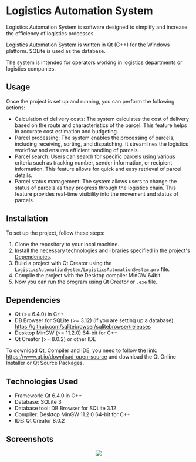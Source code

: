 # Logistics Automation System
Logistics Automation System is software designed to simplify and increase the efficiency of logistics processes.

Logistics Automation System is written in Qt (C++) for the Windows platform. SQLite is used as the database.

The system is intended for operators working in logistics departments or logistics companies.

## Usage
Once the project is set up and running, you can perform the following actions:
- Calculation of delivery costs: The system calculates the cost of delivery based on the route and characteristics of the parcel. This feature helps in accurate cost estimation and budgeting.
- Parcel processing: The system enables the processing of parcels, including receiving, sorting, and dispatching. It streamlines the logistics workflow and ensures efficient handling of parcels.
- Parcel search: Users can search for specific parcels using various criteria such as tracking number, sender information, or recipient information. This feature allows for quick and easy retrieval of parcel details.
- Parcel status management: The system allows users to change the status of parcels as they progress through the logistics chain. This feature provides real-time visibility into the movement and status of parcels.

## Installation
To set up the project, follow these steps:
1. Clone the repository to your local machine.
2. Install the necessary technologies and libraries specified in the project's [Dependencies](#dependencies).
3. Build a project with Qt Creator using the `LogisticsAutomationSystem/LogisticsAutomationSystem.pro` file.
4. Compile the project with the Desktop compiler MinGW 64bit.
5. Now you can run the program using Qt Creator or `.exe` file.

## Dependencies
- Qt (>= 6.4.0) in C++
- DB Browser for SQLite (>= 3.12) (if you are setting up a database): https://github.com/sqlitebrowser/sqlitebrowser/releases
- Desktop MinGW (>= 11.2.0) 64-bit for C++
- Qt Creator (>= 8.0.2) or other IDE

To download Qt, Compiler and IDE, you need to follow the link: https://www.qt.io/download-open-source and download the Qt Online Installer or Qt Source Packages.

## Technologies Used
- Framework: Qt 6.4.0 in C++
- Database: SQLite 3
- Database tool: DB Browser for SQLite 3.12
- Compiler: Desktop MinGW 11.2.0 64-bit for C++
- IDE: Qt Creator 8.0.2

## Screenshots
<div style="text-align:center"><img src="[...](https://github.com/ShevaMed/LogisticsAutomationSystem/blob/main/screenshots/screen1.png)" /></div>

